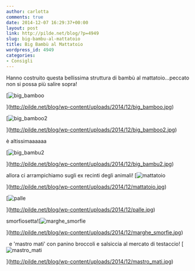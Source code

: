 ```yaml
---
author: carlotta
comments: true
date: 2014-12-07 16:29:37+00:00
layout: post
link: http://pilde.net/blog/?p=4949
slug: big-bambu-al-mattatoio
title: Big Bambù al Mattatoio
wordpress_id: 4949
categories:
- Consigli
---
```


Hanno costruito questa bellissima struttura di bambù al mattatoio...peccato non si possa più salire sopra!

[![big_bamboo](http://pilde.net/blog/wp-content/uploads/2014/12/big_bamboo.jpg)


](http://pilde.net/blog/wp-content/uploads/2014/12/big_bamboo.jpg)


 [![big_bamboo2](http://pilde.net/blog/wp-content/uploads/2014/12/big_bamboo2.jpg)


](http://pilde.net/blog/wp-content/uploads/2014/12/big_bamboo2.jpg)


è altissimaaaaaa

[![big_bambu2](http://pilde.net/blog/wp-content/uploads/2014/12/big_bambu2.jpg)


](http://pilde.net/blog/wp-content/uploads/2014/12/big_bambu2.jpg)


allora ci arrampichiamo sugli ex recinti degli animali! [![mattatoio](http://pilde.net/blog/wp-content/uploads/2014/12/mattatoio.jpg)


](http://pilde.net/blog/wp-content/uploads/2014/12/mattatoio.jpg)


 [![palle](http://pilde.net/blog/wp-content/uploads/2014/12/palle.jpg)


](http://pilde.net/blog/wp-content/uploads/2014/12/palle.jpg)


 smorfiosetta![![marghe_smorfie](http://pilde.net/blog/wp-content/uploads/2014/12/marghe_smorfie.jpg)


](http://pilde.net/blog/wp-content/uploads/2014/12/marghe_smorfie.jpg)


  e 'mastro mati' con panino broccoli e salsiccia al mercato di testaccio! [![mastro_mati](http://pilde.net/blog/wp-content/uploads/2014/12/mastro_mati.jpg)


](http://pilde.net/blog/wp-content/uploads/2014/12/mastro_mati.jpg)



